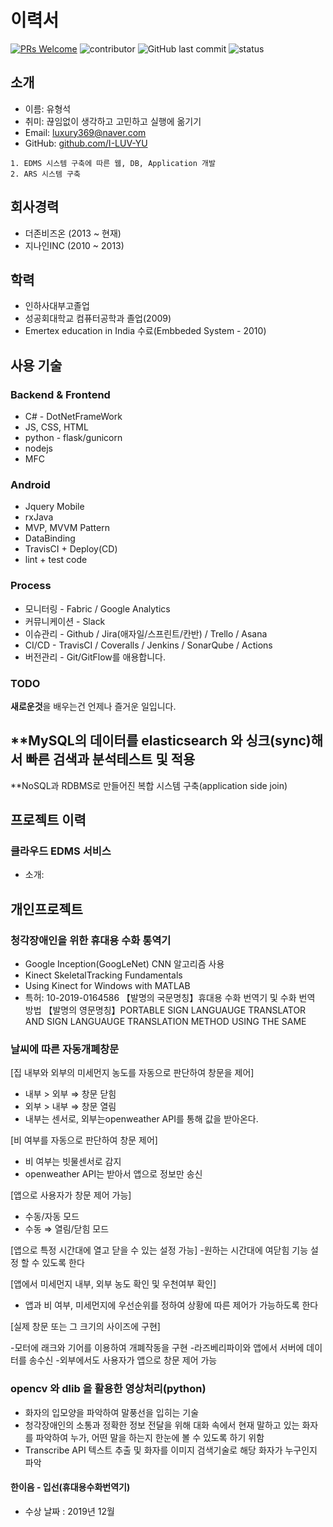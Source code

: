 # 이력서
[![PRs Welcome](https://img.shields.io/badge/PRs-welcome-brightgreen.svg?style=flat-square)](http://makeapullrequest.com)
![contributor](https://img.shields.io/github/contributors/JSpiner/RESUME.svg)
![GitHub last commit](https://img.shields.io/github/last-commit/JSpiner/RESUME.svg)
![status](https://img.shields.io/badge/working-brightgreen.svg)

## 소개
- 이름: 유형석
- 취미: 끊임없이 생각하고 고민하고 실행에 옮기기
- Email: luxury369@naver.com
- GitHub: [github.com/I-LUV-YU](https://github.com/I-LUV-YU)
```
1. EDMS 시스템 구축에 따른 웹, DB, Application 개발
2. ARS 시스템 구축
```


## 회사경력
- 더존비즈온 (2013 ~ 현재)
- 지나인INC (2010 ~ 2013)

## 학력
- 인하사대부고졸업
- 성공회대학교 컴퓨터공학과 졸업(2009)
- Emertex education in India 수료(Embbeded System - 2010) 

## 사용 기술
### Backend & Frontend
- C# - DotNetFrameWork
- JS, CSS, HTML
- python - flask/gunicorn
- nodejs
- MFC

### Android
- Jquery Mobile
- rxJava
- MVP, MVVM Pattern
- DataBinding
- TravisCI + Deploy(CD)
- lint + test code


### Process
- 모니터링 - Fabric / Google Analytics
- 커뮤니케이션 - Slack
- 이슈관리 - Github / Jira(애자일/스프린트/칸반) / Trello / Asana
- CI/CD - TravisCI / Coveralls / Jenkins / SonarQube / Actions
- 버전관리 - Git/GitFlow를 애용합니다.

### TODO
**새로운것**을 배우는건 언제나 즐거운 일입니다. <br/>


**MySQL의 데이터를 elasticsearch 와 싱크(sync)해서 빠른 검색과 분석테스트 및 적용
- 
**NoSQL과 RDBMS로 만들어진 복합 시스템 구축(application side join)





## 프로젝트 이력


### 클라우드 EDMS 서비스 
- 소개: 




## 개인프로젝트

### 청각장애인을 위한 휴대용 수화 통역기
- Google Inception(GoogLeNet) CNN 알고리즘 사용
- Kinect SkeletalTracking Fundamentals
- Using Kinect for Windows with MATLAB
- 특허: 10-2019-0164586
【발명의 국문명칭】휴대용 수화 번역기 및 수화 번역 방법
【발명의 영문명칭】PORTABLE SIGN LANGUAUGE TRANSLATOR AND SIGN LANGUAUGE TRANSLATION METHOD USING THE SAME

### 날씨에 따른 자동개폐창문
[집 내부와 외부의 미세먼지 농도를 자동으로 판단하여 창문을 제어]
- 내부 > 외부 ⇒ 창문 닫힘
- 외부 > 내부 ⇒ 창문 열림
- 내부는 센서로, 외부는openweather API를 통해 값을 받아온다.

[비 여부를 자동으로 판단하여 창문 제어]
- 비 여부는 빗물센서로 감지
- openweather API는 받아서 앱으로 정보만 송신

[앱으로 사용자가 창문 제어 가능]
- 수동/자동 모드
- 수동 ⇒ 열림/닫힘 모드

[앱으로 특정 시간대에 열고 닫을 수 있는 설정 가능]
-원하는 시간대에 여닫힘 기능 설정 할 수 있도록 한다

[앱에서 미세먼지 내부, 외부 농도 확인 및 우천여부 확인]
- 앱과 비 여부, 미세먼지에 우선순위를 정하여 상황에 따른 제어가 가능하도록 한다


[실제 창문 또는 그 크기의 사이즈에 구현]

-모터에 래크와 기어를 이용하여 개폐작동을 구현
-라즈베리파이와 앱에서 서버에 데이터를 송수신
-외부에서도 사용자가 앱으로 창문 제어 가능


### opencv 와 dlib 을 활용한 영상처리(python)
- 화자의 입모양을 파악하여 말풍선을 입히는 기술
- 청각장애인의 소통과 정확한 정보 전달을 위해 대화 속에서 현재 말하고 있는 화자를 파악하여 누가, 어떤 말을 하는지 한눈에 볼 수 있도록 하기 위함
- Transcribe API 텍스트 추출 및 화자를 이미지 검색기술로 해당 화자가 누구인지 파악



#### 한이음 - 입선(휴대용수화번역기)
- 수상 날짜 : 2019년 12월

<br/>
<br/>
